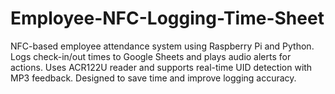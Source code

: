 # Employee-NFC-Logging-Time-Sheet
NFC-based employee attendance system using Raspberry Pi and Python. Logs check-in/out times to Google Sheets and plays audio alerts for actions. Uses ACR122U reader and supports real-time UID detection with MP3 feedback. Designed to save time and improve logging accuracy.
